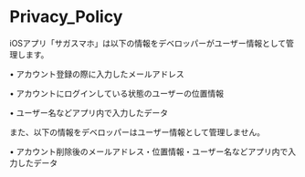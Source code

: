 # Privacy_Policy
iOSアプリ「サガスマホ」は以下の情報をデベロッパーがユーザー情報として管理します。


• アカウント登録の際に入力したメールアドレス

• アカウントにログインしている状態のユーザーの位置情報

• ユーザー名などアプリ内で入力したデータ


また、以下の情報をデベロッパーはユーザー情報として管理しません。

• アカウント削除後のメールアドレス・位置情報・ユーザー名などアプリ内で入力したデータ
